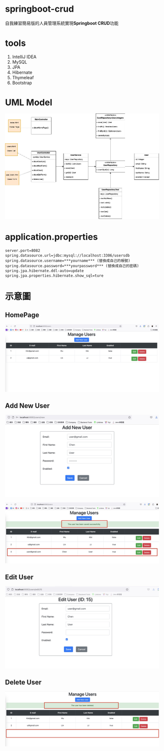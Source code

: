 # springboot-crud

自我練習簡易版的人員管理系統實現**Springboot CRUD**功能

# tools

1. IntelliJ IDEA
2. MySQL
3. JPA
4. Hibernate
5. Thymeleaf
6. Bootstrap

# UML Model

![image](https://raw.githubusercontent.com/eric9991517/springboot-crud/main/image/UML.jpg)

# application.properties

```
server.port=8082
spring.datasource.url=jdbc:mysql://localhost:3306/usersdb
spring.datasource.username=***yourname*** (替換成自己的帳號)
spring.datasource.password=***yourpassword*** (替換成自己的密碼)
spring.jpa.hibernate.ddl-auto=update
spring.jpa.properties.hibernate.show_sql=ture
```

# 示意圖

## HomePage

![image](https://github.com/eric9991517/springboot-crud/blob/main/image/HomePage.jpg?raw=true)

## Add New User

![image](https://github.com/eric9991517/springboot-crud/blob/main/image/users_form.jpg?raw=true)

![image](https://github.com/eric9991517/springboot-crud/blob/main/image/add_new_user.jpg?raw=true)

## Edit User

![image](https://github.com/eric9991517/springboot-crud/blob/main/image/edit_user.jpg?raw=true)

## Delete User

![image](https://github.com/eric9991517/springboot-crud/blob/main/image/delete_user.jpg?raw=true)
